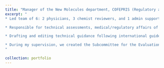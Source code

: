 ```yaml
---
title: "Manager of the New Molecules department, COFEPRIS (Regulatory agency, Ministry of Health), Mexico, 2015/06 - 2016/07"
excerpt: "
* Led team of 6: 2 physicians, 3 chemist reviewers, and 1 admin support.

* Responsible for technical assessments, medical/regulatory affairs of new drug applications (NDA), and meetings with the industry.

* Drafting and editing technical guidance following international guidelines for the preclinical and clinical dossier. 

* During my supervision, we created the Subcommittee for the Evaluation of New Drugs in Development (SENMD) to foster local new developments and we authorized for the first time in the world the dengue vaccine.
"

collection: portfolio
---
```

